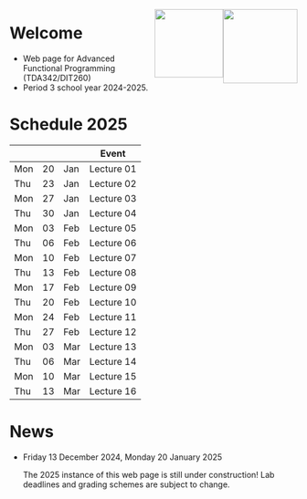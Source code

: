 <!-- Added weird extra section, because otherwise Alejandro's does not appear -->
<!-- ## Empty -->
<!-- --- -->

<img style="float:right"
     class="img-circle"
     src="https://upload.wikimedia.org/wikipedia/en/thumb/a/a6/Goteborgs_universitet_seal.svg/1280px-Goteborgs_universitet_seal.svg.png"
     height="130">

<img style="float:right"
     class="img"
     src="https://upload.wikimedia.org/wikipedia/en/thumb/3/3f/Formal_Seal_of_Chalmers_tekniska_h%C3%B6gskola%2C_G%C3%B6teborg%2C_V%C3%A4stra_G%C3%B6talands_l%C3%A4n%2C_Sverige.svg/1280px-Formal_Seal_of_Chalmers_tekniska_h%C3%B6gskola%2C_G%C3%B6teborg%2C_V%C3%A4stra_G%C3%B6talands_l%C3%A4n%2C_Sverige.svg.png?20190912221539"
     height="120">


# Welcome

  * Web page for Advanced Functional Programming (TDA342/DIT260)
  * Period 3 school year 2024-2025.

# Schedule 2025

|     |    |     | Event      |
|-----|----|-----|------------|
| Mon | 20 | Jan | Lecture 01 |
| Thu | 23 | Jan | Lecture 02 |
| Mon | 27 | Jan | Lecture 03 |
| Thu | 30 | Jan | Lecture 04 |
| Mon | 03 | Feb | Lecture 05 |
| Thu | 06 | Feb | Lecture 06 |
| Mon | 10 | Feb | Lecture 07 |
| Thu | 13 | Feb | Lecture 08 |
| Mon | 17 | Feb | Lecture 09 |
| Thu | 20 | Feb | Lecture 10 |
| Mon | 24 | Feb | Lecture 11 |
| Thu | 27 | Feb | Lecture 12 |
| Mon | 03 | Mar | Lecture 13 |
| Thu | 06 | Mar | Lecture 14 |
| Mon | 10 | Mar | Lecture 15 |
| Thu | 13 | Mar | Lecture 16 |


# News

* Friday 13 December 2024, Monday 20 January 2025

  <div class = "alert alert-info">
     The 2025 instance of this web page is still under construction!
     Lab deadlines and grading schemes are subject to change.
  </div>
